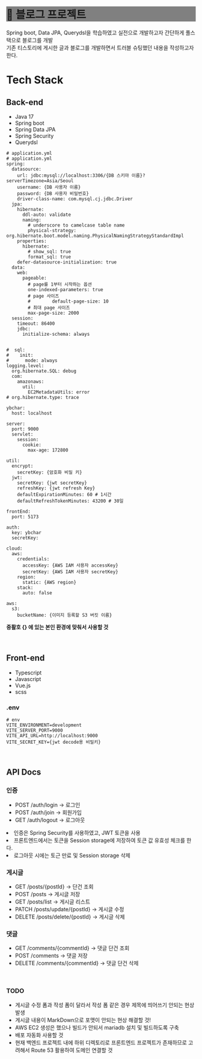 <h1 style="background-color:gray;"> 📝 블로그 프로젝트 </h1>
Spring boot, Data JPA, Querydsl을 학습하였고 실전으로 개발하고자 간단하게 풀스택으로 블로그를 개발
<br>
기존 티스토리에 게시한 글과 블로그를 개발하면서 트러블 슈팅했던 내용을 작성하고자 한다.
<div>
<h1> Tech Stack </h1>
<h2> Back-end </h2>
<ul>
  <li> Java 17 </li>
  <li> Spring boot </li>
  <li> Spring Data JPA </li>
  <li> Spring Security </li>
  <li> Querydsl </li>
</ul>

```
# application.yml
# application.yml
spring:
  datasource:
    url: jdbc:mysql://localhost:3306/{DB 스키마 이름}?serverTimezone=Asia/Seoul
    username: {DB 사용자 이름}
    password: {DB 사용자 비밀번호}
    driver-class-name: com.mysql.cj.jdbc.Driver
  jpa:
    hibernate:
      ddl-auto: validate
      naming:
        # underscore to camelcase table name
        physical-strategy: org.hibernate.boot.model.naming.PhysicalNamingStrategyStandardImpl
    properties:
      hibernate:
        # show_sql: true
        format_sql: true
    defer-datasource-initialization: true
  data:
    web:
      pageable:
        # page를 1부터 시작하는 옵션
        one-indexed-parameters: true
        # page 사이즈
        #        default-page-size: 10
        # 최대 page 사이즈
        max-page-size: 2000
  session:
    timeout: 86400
    jdbc:
      initialize-schema: always


#  sql:
#    init:
#      mode: always
logging.level:
  org.hibernate.SQL: debug
  com:
    amazonaws:
      util:
        EC2MetadataUtils: error
# org.hibernate.type: trace

ybchar:
  host: localhost

server:
  port: 9000
  servlet:
    session:
      cookie:
        max-age: 172800

util:
  encrypt:
    secretKey: {암호화 비밀 키}
  jwt:
    secretKey: {jwt secretKey}
    refreshKey: {jwt refresh Key}
    defaultExpirationMinutes: 60 # 1시간
    defaultRefreshTokenMinutes: 43200 # 30일

frontEnd:
  port: 5173

auth:
  key: ybchar
  secretKey: 

cloud:
  aws:
    credentials:
      accessKey: {AWS IAM 사용자 accessKey}
      secretKey: {AWS IAM 사용자 secretKey}
    region:
      static: {AWS region}
    stack:
      auto: false

aws:
  s3:
    bucketName: {이미지 등록할 S3 버킷 이름}

```


<b> 중활호 {} 에 있는 본인 환경에 맞춰서 사용할 것 </b>

<br/>
<h2> Front-end </h2>
<ul>
  <li> Typescript </li>
  <li> Javascript </li>
  <li> Vue.js </li>
  <li> scss </li>
</ul>
</div>

<h3> .env </h3>

```
# env
VITE_ENVIRONMENT=development
VITE_SERVER_PORT=9000
VITE_API_URL=http://localhost:9000
VITE_SECRET_KEY={jwt decode용 비밀키}
```

<br/>
<h2> API Docs </h2>

<h3> 인증 </h3>

<ul>
  <li> POST /auth/login ->             로그인 </li>
  <li> POST /auth/join ->              회원가입 </li>
  <li> GET /auth/logout ->             로그아웃 </li>
</ul>

<li> 인증은 Spring Security를 사용하였고, JWT 토큰을 사용 </li>
<li> 프론트엔드에서는 토큰을 Session storage에 저장하여 토큰 값 유효성 체크를 한다. </li>
<li> 로그아웃 시에는 토근 만료 및 Session storage 삭제 </li>

<h3> 게시글 </h3>
<ul> 
<li> GET /posts/{postId} ->            단건 조회 </li>
<li> POST /posts ->                    게시글 저장 </li>
<li> GET /posts/list ->                게시글 리스트 </li>
<li> PATCH /posts/update/{postId} ->   게시글 수정 </li>
<li> DELETE /posts/delete/{postId} ->  게시글 삭제 </li>
</ul>

<h3> 댓글 </h3>
<ul>
<li> GET /comments/{commentId} ->      댓글 단건 조회 </li>
<li> POST /comments ->                 댓글 저장 </li>
<li> DELETE /comments/{commentId} ->   댓글 단건 삭제 </li>
</ul>

<br/>
<h3> TODO </h3>
<ul>
  <li> 게시글 수정 폼과 작성 폼이 달라서 작성 폼 같은 경우 제목에 띄어쓰기 안되는 현상 발생 </li>
  <li> 게시글 내용이 MarkDown으로 포맷이 안되는 현상 해결할 것! </li>
  <li> AWS EC2 생성은 했으나 빌드가 안되서 mariadb 설치 및 빌드하도록 구축 </li>
  <li> 배포 자동화 사용할 것 </li>
  <li> 현재 백엔드 프로젝트 내에 하위 디렉토리로 프론트엔드 프로젝트가 존재하므로 고려해서 Route 53 활용하여 도메인 연결할 것 </li>
</ul>

